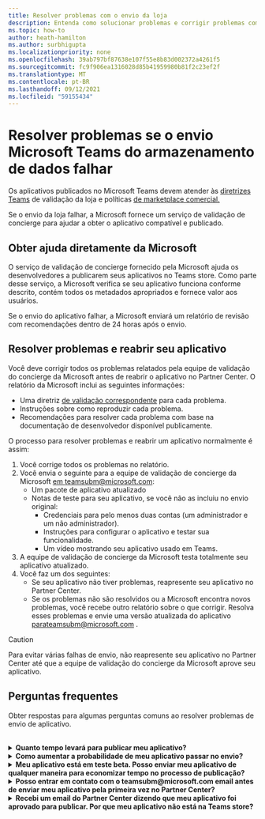 ```yaml
---
title: Resolver problemas com o envio da loja
description: Entenda como solucionar problemas e corrigir problemas com o envio Microsoft Teams store.
ms.topic: how-to
author: heath-hamilton
ms.author: surbhigupta
ms.localizationpriority: none
ms.openlocfilehash: 39ab797bf87638e107f55e8b83d002372a4261f5
ms.sourcegitcommit: fc9f906ea1316028d85b41959980b81f2c23ef2f
ms.translationtype: MT
ms.contentlocale: pt-BR
ms.lasthandoff: 09/12/2021
ms.locfileid: "59155434"
---
```

# <a name="resolve-issues-if-your-microsoft-teams-store-submission-fails"></a>Resolver problemas se o envio Microsoft Teams do armazenamento de dados falhar

Os aplicativos publicados no Microsoft Teams devem atender às [diretrizes Teams](~/concepts/deploy-and-publish/appsource/prepare/teams-store-validation-guidelines.md) de validação da loja e políticas [de marketplace comercial.](/legal/marketplace/certification-policies)

Se o envio da loja falhar, a Microsoft fornece um serviço de validação de concierge para ajudar a obter o aplicativo compatível e publicado.

## <a name="get-help-directly-from-microsoft"></a>Obter ajuda diretamente da Microsoft

O serviço de validação de concierge fornecido pela Microsoft ajuda os desenvolvedores a publicarem seus aplicativos no Teams store. Como parte desse serviço, a Microsoft verifica se seu aplicativo funciona conforme descrito, contém todos os metadados apropriados e fornece valor aos usuários.

Se o envio do aplicativo falhar, a Microsoft enviará um relatório de revisão com recomendações dentro de 24 horas após o envio.

## <a name="resolve-issues-and-resubmit-your-app"></a>Resolver problemas e reabrir seu aplicativo

Você deve corrigir todos os problemas relatados pela equipe de validação do concierge da Microsoft antes de reabrir o aplicativo no Partner Center. O relatório da Microsoft inclui as seguintes informações:

* Uma diretriz [de validação correspondente](~/concepts/deploy-and-publish/appsource/prepare/teams-store-validation-guidelines.md) para cada problema.
* Instruções sobre como reproduzir cada problema.
* Recomendações para resolver cada problema com base na documentação de desenvolvedor disponível publicamente.

O processo para resolver problemas e reabrir um aplicativo normalmente é assim:

1. Você corrige todos os problemas no relatório.
1. Você envia o seguinte para a equipe de validação de concierge da Microsoft <a href="mailto:teamsubm@microsoft.com">em teamsubm@microsoft.com</a>:
   * Um pacote de aplicativo atualizado
   * Notas de teste para seu aplicativo, se você não as incluiu no envio original:
      * Credenciais para pelo menos duas contas (um administrador e um não administrador).
      * Instruções para configurar o aplicativo e testar sua funcionalidade.
      * Um vídeo mostrando seu aplicativo usado em Teams.
1. A equipe de validação de concierge da Microsoft testa totalmente seu aplicativo atualizado.
1. Você faz um dos seguintes:
   * Se seu aplicativo não tiver problemas, reapresente seu aplicativo no Partner Center.
   * Se os problemas não são resolvidos ou a Microsoft encontra novos problemas, você recebe outro relatório sobre o que corrigir. Resolva esses problemas e envie uma versão atualizada do aplicativo <a href="mailto:teamsubm@microsoft.com">para</a>teamsubm@microsoft.com .

> [!CAUTION]
> Para evitar várias falhas de envio, não reapresente seu aplicativo no Partner Center até que a equipe de validação do concierge da Microsoft aprove seu aplicativo.

## <a name="faq"></a>Perguntas frequentes

Obter respostas para algumas perguntas comuns ao resolver problemas de envio de aplicativo.

<br>

<details>

<summary><b>Quanto tempo levará para publicar meu aplicativo?</b></summary>

Se o envio da loja não tiver problemas, seu aplicativo será publicado dentro de 1 a 2 dias úteis. Se o aplicativo falhar, uma equipe da Microsoft fornece recomendações para corrigir os problemas. Depois de fazer essas correções e reajustar um aplicativo atualizado para essa equipe, você será notificado em 24 horas se seu aplicativo estiver pronto para publicar ou ainda precisar de mais trabalho.

<br>

</details>

<details>

<summary><b>Como aumentar a probabilidade de meu aplicativo passar no envio?</b></summary>

Fazer o seguinte pode levar a um envio bem-sucedido:

1. Desenvolva seu aplicativo com base nas diretrizes [Teams design.](~/concepts/design/design-teams-app-overview.md)
1. Certifique-se de que seu aplicativo adere às [diretrizes de validação](~/concepts/deploy-and-publish/appsource/prepare/teams-store-validation-guidelines.md) do Teams store e às políticas de [certificação do marketplace comercial da Microsoft.](/legal/marketplace/certification-policies)
1. Teste seu pacote de aplicativos com a [Microsoft Teams de validação de aplicativos](https://dev.teams.microsoft.com/appvalidation.html).
1. [Preparar seu envio Teams de armazenamento de dados.](~/concepts/deploy-and-publish/appsource/prepare/submission-checklist.md)

<br>

</details>

<details>

<summary><b>Meu aplicativo está em teste beta. Posso enviar meu aplicativo de qualquer maneira para economizar tempo no processo de publicação?</b></summary>

Não. A Microsoft valida somente aplicativos prontos para produção.

<br>

</details>

<details>

<summary><b>Posso entrar em contato com o teamsubm@microsoft.com email antes de enviar meu aplicativo pela primeira vez no Partner Center?</b></summary>

Não. A Microsoft não começa a validar seu aplicativo até que você envie seu aplicativo pela primeira vez no Partner Center.

<br>

</details>

<details>

<summary><b>Recebi um email do Partner Center dizendo que meu aplicativo foi aprovado para publicar. Por que meu aplicativo não está na Teams store?</b></summary>

Depois que seu aplicativo é aprovado, a publicação geralmente leva de 1 a 2 dias úteis, dependendo dos recursos do aplicativo.Se seu aplicativo não tiver publicado após dois dias úteis, entre em contato <a href="mailto:teamsubm@microsoft.com">teamsubm@microsoft.com</a>.

<br>

</details>
